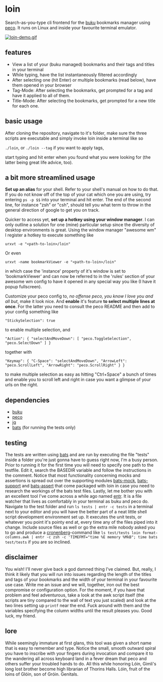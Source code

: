 # loin
Search-as-you-type cli frontend for the [buku](https://github.com/jarun/Buku) bookmarks manager using [peco](https://github.com/peco/peco). It runs on Linux and inside your favourite terminal emulator.

[![loin-demo.gif](https://s13.postimg.org/ph4t1fchz/loin_demo.gif)](https://postimg.org/image/snzcl1wxv/)

## features
* View a list of your (buku managed) bookmarks and their tags and titles in your terminal
* While typing, have the list instantaneously filtered accordingly
* After selecting one (hit Enter) or multiple bookmarks (read below), have them opened in your browser
* Tag-Mode: After selecting the bookmarks, get prompted for a tag and have it applied to all of them.
* Title-Mode: After selecting the bookmarks, get prompted for a new title for each one.

## basic usage
After cloning the repository, navigate to it's folder, make sure the three scripts are executable and simply invoke loin inside a terminal like so

`./loin`, or `./loin --tag` if you want to apply tags,

start typing and hit enter when you found what you were looking for (the latter  being great life advice, too).
## a bit more streamlined usage
**Set up an alias** for your shell. Refer to your shell's manual on how to do that. If you do not know off of the top of your cat which one you are using, try entering `ps -p $$` into your terminal and hit enter. The end of the second line, for instance "zsh" or "csh", should tell you what term to throw in the general direction of google to get you on track.

Quicker to access yet, **set up a hotkey using your window manager**. I can only outline a solution for one (mine) particular setup since the diversity of desktop environments is great. Using the window manager "awesome wm" I register a hotkey to execute something like

`urxvt -e "<path-to-loin>/loin"`

Or even

`urxvt -name bookmarkViewer -e "<path-to-loin>/loin"`

in which case the 'instance' property of it's window is set to 'bookmarkViewer' and can now be referred to in the 'rules' section of your awesome wm config to have it opened in any special way you like (I have it popup fullscreen).

Customize your peco config to, *no offense peco, you know I love you and all but*, make it look nice. And **enable** it's feature **to select multiple lines at once**. For the latter you need to consult the peco README and then add to your config something like

`"StickySelection": true`
    
to enable multiple selection, and

` "Action": {
    	"selectAndMoveDown": [
    		"peco.ToggleSelection",
    		"peco.SelectDown"
    	]
    }
`
    
together with

`"Keymap": {
    	"C-Space": "selectAndMoveDown",
    	"ArrowLeft": "peco.ScrollLeft",
    	"ArrowRight": "peco.ScrollRight"
    }
}
`

to make multiple selection as easy as hitting "Ctrl+Space" a bunch of times and enable you to scroll left and right in case you want a glimpse of your urls on the right.

## dependencies
* [buku](https://github.com/jarun/Buku)
* [peco](https://github.com/peco/peco)
* [jq](https://github.com/stedolan/jq)
* [bats](https://github.com/sstephenson/bats) (for running the tests only)

## testing
The tests are written using [bats](https://github.com/sstephenson/bats) and are run by executing the file "tests" inside a folder you're just gonna have to guess right now, I'm a busy person. Prior to running it for the first time you will need to specify one path to the testfile. Edit it, search the BASEDIR variable and follow the instructions in the comment. Notice that most functionality concerning mocks and assertions is spread out over the supporting modules [bats-mock](https://github.com/jasonkarns/bats-mock), [bats-support](https://github.com/ztombol/bats-support) and [bats-assert](https://github.com/ztombol/bats-assert) that come packaged with loin in case you need to research the workings of the bats test files. Lastly, let me bother you with an excellent tool I've come across a while ago named [entr](http://entrproject.org/). It is a file watcher that lives as comfortably in your terminal as buku and peco do. Navigate to the test folder and run `ls tests | entr -c tests` in a terminal next to your editor and you will have the better part of a neat little shell script development environment set up. It executes the unit tests, or whatever you point it's pointy end at, every time any of the files piped into it change. Include source files as well or go the extra mile nobody asked you to go and produce a [cronenberg](http://rickandmorty.wikia.com/wiki/Cronenbergs)-command like `ls test/tests loin format-columns.awk | entr -c zsh -c 'TIMEFMT="time %E memory %MkB"; time bats test/tests` if you are so inclined.

## disclaimer
You wish! I'll never give back a god damned thing I've claimed. But, really, I think it likely that you will run into issues regarding the length of the titles and tags of your bookmarks and the width of your terminal in your favourite use case. Write me an issue and we will, together, iron out the best compromise or configuration option. For the moment, if you have that problem and feel adventurous, take a look at the awk script itself (the scripts are tiny compared to the wall of text you just scaled) and look at the two lines setting up `printf` near the end. Fuck around with them and the variables specifying the column widths until the result pleases you. Good luck, my friend.

## lore
While seemingly immature at first glans, this tool was given a short name that is easy to remember and type. Notice the small, smooth outward spiral you have to inscribe with your fingers during invocation and compare it to the wandering all across keyboard land in a fever dream that peco and others suffer your troubled hands to do. All this while honoring Lóin, Gimli's long lost brother become high librarian of Thorins Halls. Lóin, fruit of the loins of Glóin, son of Gróin. Genitals.

